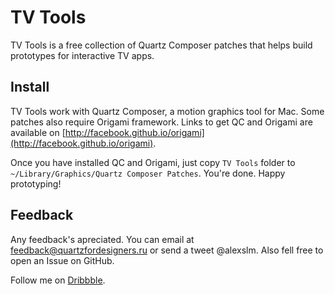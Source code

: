 # TV Tools
TV Tools is a free collection of Quartz Composer patches that helps build prototypes for interactive TV apps.

## Install
TV Tools work with Quartz Composer, a motion graphics tool for Mac. Some patches also require Origami framework. Links to get QC and Origami are available on [http://facebook.github.io/origami](http://facebook.github.io/origami).

Once you have installed QC and Origami, just copy ``TV Tools`` folder to ``~/Library/Graphics/Quartz Composer Patches``. You're done. Happy prototyping!

## Feedback
Any feedback's apreciated. You can email at feedback@quartzfordesigners.ru or send a tweet @alexslm. Also fell free to open an Issue on GitHub.

Follow me on [Dribbble](https://dribbble.com/alexsol).
